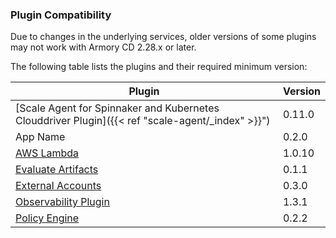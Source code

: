 ### Plugin Compatibility

Due to changes in the underlying services, older versions of some plugins may not work with Armory CD 2.28.x or later.

The following table lists the plugins and their required minimum version:

| Plugin                                                                                             | Version |
| -------------------------------------------------------------------------------------------------- | ------- |
| [Scale Agent for Spinnaker and Kubernetes Clouddriver Plugin]({{< ref "scale-agent/_index" >}}")                     | 0.11.0  |
| App Name                                                                                           | 0.2.0   |
| [AWS Lambda](https://github.com/spinnaker-plugins/aws-lambda-deployment-plugin-spinnaker/releases) | 1.0.10  |
| [Evaluate Artifacts](https://github.com/armory-plugins/evaluate-artifacts-releases/releases)       | 0.1.1   |
| [External Accounts](https://github.com/armory-plugins/external-accounts/releases)                  | 0.3.0   |
| [Observability Plugin](https://github.com/armory-plugins/armory-observability-plugin/releases)     | 1.3.1   |
| [Policy Engine](https://github.com/armory-plugins/policy-engine-releases/releases)                 | 0.2.2   |
